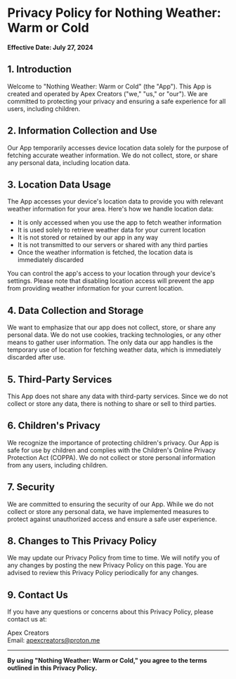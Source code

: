 # Privacy Policy for Nothing Weather: Warm or Cold

**Effective Date: July 27, 2024**

## 1. Introduction

Welcome to "Nothing Weather: Warm or Cold" (the "App"). This App is created and operated by Apex Creators ("we," "us," or "our"). We are committed to protecting your privacy and ensuring a safe experience for all users, including children.

## 2. Information Collection and Use

Our App temporarily accesses device location data solely for the purpose of fetching accurate weather information. We do not collect, store, or share any personal data, including location data.

## 3. Location Data Usage

The App accesses your device's location data to provide you with relevant weather information for your area. Here's how we handle location data:
- It is only accessed when you use the app to fetch weather information
- It is used solely to retrieve weather data for your current location
- It is not stored or retained by our app in any way
- It is not transmitted to our servers or shared with any third parties
- Once the weather information is fetched, the location data is immediately discarded

You can control the app's access to your location through your device's settings. Please note that disabling location access will prevent the app from providing weather information for your current location.

## 4. Data Collection and Storage

We want to emphasize that our app does not collect, store, or share any personal data. We do not use cookies, tracking technologies, or any other means to gather user information. The only data our app handles is the temporary use of location for fetching weather data, which is immediately discarded after use.

## 5. Third-Party Services

This App does not share any data with third-party services. Since we do not collect or store any data, there is nothing to share or sell to third parties.

## 6. Children's Privacy

We recognize the importance of protecting children's privacy. Our App is safe for use by children and complies with the Children's Online Privacy Protection Act (COPPA). We do not collect or store personal information from any users, including children.

## 7. Security

We are committed to ensuring the security of our App. While we do not collect or store any personal data, we have implemented measures to protect against unauthorized access and ensure a safe user experience.

## 8. Changes to This Privacy Policy

We may update our Privacy Policy from time to time. We will notify you of any changes by posting the new Privacy Policy on this page. You are advised to review this Privacy Policy periodically for any changes.

## 9. Contact Us

If you have any questions or concerns about this Privacy Policy, please contact us at:

Apex Creators  
Email: apexcreators@proton.me

---

**By using "Nothing Weather: Warm or Cold," you agree to the terms outlined in this Privacy Policy.**
